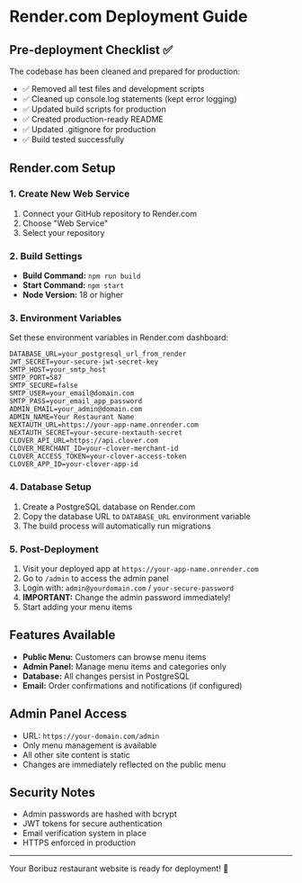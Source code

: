 # Render.com Deployment Guide

## Pre-deployment Checklist ✅

The codebase has been cleaned and prepared for production:

- ✅ Removed all test files and development scripts
- ✅ Cleaned up console.log statements (kept error logging)
- ✅ Updated build scripts for production
- ✅ Created production-ready README
- ✅ Updated .gitignore for production
- ✅ Build tested successfully

## Render.com Setup

### 1. Create New Web Service

1. Connect your GitHub repository to Render.com
2. Choose "Web Service"
3. Select your repository

### 2. Build Settings

- **Build Command:** `npm run build`
- **Start Command:** `npm start`
- **Node Version:** 18 or higher

### 3. Environment Variables

Set these environment variables in Render.com dashboard:

```
DATABASE_URL=your_postgresql_url_from_render
JWT_SECRET=your-secure-jwt-secret-key
SMTP_HOST=your_smtp_host
SMTP_PORT=587
SMTP_SECURE=false
SMTP_USER=your_email@domain.com
SMTP_PASS=your_email_app_password
ADMIN_EMAIL=your_admin@domain.com
ADMIN_NAME=Your Restaurant Name
NEXTAUTH_URL=https://your-app-name.onrender.com
NEXTAUTH_SECRET=your-secure-nextauth-secret
CLOVER_API_URL=https://api.clover.com
CLOVER_MERCHANT_ID=your-clover-merchant-id
CLOVER_ACCESS_TOKEN=your-clover-access-token
CLOVER_APP_ID=your-clover-app-id
```

### 4. Database Setup

1. Create a PostgreSQL database on Render.com
2. Copy the database URL to `DATABASE_URL` environment variable
3. The build process will automatically run migrations

### 5. Post-Deployment

1. Visit your deployed app at `https://your-app-name.onrender.com`
2. Go to `/admin` to access the admin panel
3. Login with: `admin@yourdomain.com` / `your-secure-password`
4. **IMPORTANT:** Change the admin password immediately!
5. Start adding your menu items

## Features Available

- **Public Menu:** Customers can browse menu items
- **Admin Panel:** Manage menu items and categories only
- **Database:** All changes persist in PostgreSQL
- **Email:** Order confirmations and notifications (if configured)

## Admin Panel Access

- URL: `https://your-domain.com/admin`
- Only menu management is available
- All other site content is static
- Changes are immediately reflected on the public menu

## Security Notes

- Admin passwords are hashed with bcrypt
- JWT tokens for secure authentication
- Email verification system in place
- HTTPS enforced in production

---

Your Boribuz restaurant website is ready for deployment! 🚀

